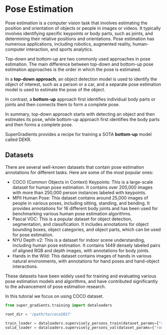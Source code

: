 # Pose Estimation

Pose estimation is a computer vision task that involves estimating the position and orientation of objects or people in images or videos. 
It typically involves identifying specific keypoints or body parts, such as joints, and determining their relative positions and orientations. 
Pose estimation has numerous applications, including robotics, augmented reality, human-computer interaction, and sports analytics.

Top-down and bottom-up are two commonly used approaches in pose estimation. The main difference between top-down and bottom-up pose estimation approaches is the order in which the pose is estimated.

In a **top-down approach**, an object detection model is used to identify the object of interest, such as a person or a car, and a separate pose estimation model is used to estimate the pose of the object.

In contrast, a **bottom-up** approach first identifies individual body parts or joints and then connects them to form a complete pose.

In summary, top-down approach starts with detecting an object and then estimates its pose, while bottom-up approach first identifies the body parts and then forms a complete pose.

SuperGradients provides a recipe for training a SOTA **bottom-up** model called DEKR.

## Datasets

There are several well-known datasets that contain pose estimation annotations for different tasks. Here are some of the most popular ones:

* COCO (Common Objects in Context) Keypoints: This is a large-scale dataset for human pose estimation. It contains over 200,000 images with more than 250,000 person instances labeled with keypoints.
* MPII Human Pose: This dataset contains around 25,000 images of people in various poses, including sitting, standing, and bending. It provides annotations for 16 different body joints and has been used for benchmarking various human pose estimation algorithms.
* Pascal VOC: This is a popular dataset for object detection, segmentation, and classification. It includes annotations for object bounding boxes, object categories, and object parts, which can be used for pose estimation.
* NYU Depth v2: This is a dataset for indoor scene understanding, including human pose estimation. It contains 1449 densely labeled pairs of aligned RGB and depth images, with annotations for body joints.
* Hands in the Wild: This dataset contains images of hands in various natural environments, with annotations for hand poses and hand-object interactions.

These datasets have been widely used for training and evaluating various pose estimation models and algorithms, and have contributed significantly to the advancement of pose estimation research.

In this tutorial we focus on using COCO dataset.

```py
from super_gradients.training import dataloaders

root_dir = '/path/to/coco2017'

train_loader = dataloaders.supervisely_persons_train(dataset_params={"root_dir": root_dir}, dataloader_params={})
valid_loader = dataloaders.supervisely_persons_val(dataset_params={"root_dir": root_dir}, dataloader_params={})
```
